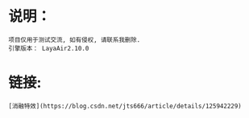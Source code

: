 # 说明：
    项目仅用于测试交流, 如有侵权, 请联系我删除.
    引擎版本： LayaAir2.10.0
# 链接:
    [消融特效](https://blog.csdn.net/jts666/article/details/125942229)